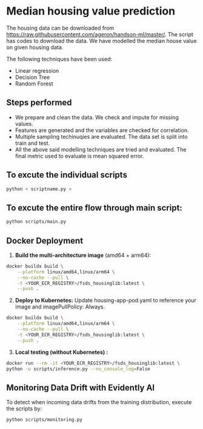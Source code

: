 # Median housing value prediction

The housing data can be downloaded from https://raw.githubusercontent.com/ageron/handson-ml/master/. The script has codes to download the data. We have modelled the median house value on given housing data.

The following techniques have been used:

 - Linear regression
 - Decision Tree
 - Random Forest

## Steps performed
 - We prepare and clean the data. We check and impute for missing values.
 - Features are generated and the variables are checked for correlation.
 - Multiple sampling techinuqies are evaluated. The data set is split into train and test.
 - All the above said modelling techniques are tried and evaluated. The final metric used to evaluate is mean squared error.

## To excute the individual scripts
```bash
python < scriptname.py >
```
## To excute the entire flow through main script:
```bash
python scripts/main.py
```

## Docker Deployment

1. **Build the multi-architecture image** (amd64 + arm64):
```bash
docker buildx build \
    --platform linux/amd64,linux/arm64 \
    --no-cache --pull \
    -t <YOUR_ECR_REGISTRY>/fsds_housinglib:latest \
    --push .
```

2. **Deploy to Kubernetes:**
Update housing-app-pod.yaml to reference your image and imagePullPolicy: Always.

```bash
docker buildx build \
    --platform linux/amd64,linux/arm64 \
    --no-cache --pull \
    -t <YOUR_ECR_REGISTRY>/fsds_housinglib:latest \
    --push .
```
3. **Local testing (without Kubernetes) :**
```bash
docker run --rm -it <YOUR_ECR_REGISTRY>/fsds_housinglib:latest \
python -u scripts/inference.py --no_console_log=False
```
## Monitoring Data Drift with Evidently AI
To detect when incoming data drifts from the training distribution, execute the scripts by:
```bash
python scripts/monitoring.py
```